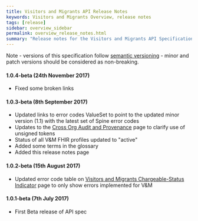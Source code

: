 ```yaml
---
title: Visitors and Migrants API Release Notes
keywords: Visitors and Migrants Overview, release notes
tags: [release]
sidebar: overview_sidebar
permalink: overview_release_notes.html
summary: "Release notes for the Visitors and Migrants API Specification."
---
```


Note - versions of this specification follow [semantic versioning](http://semver.org/) - minor and patch versions should be considered as non-breaking.

#### 1.0.4-beta (24th November 2017)

- Fixed some broken links

#### 1.0.3-beta (8th September 2017)

- Updated links to error codes ValueSet to point to the updated minor version (1.1) with the latest set of Spine error codes
- Updates to the [Cross Org Audit and Provenance](integration_cross_organisation_audit_and_provenance.html) page to clarify use of unsigned tokens
- Status of all V&M FHIR profiles updated to "active"
- Added some terms in the glossary
- Added this release notes page

#### 1.0.2-beta (15th August 2017)

- Updated error code table on [Visitors and Migrants Chargeable-Status Indicator](foundations_use_case_chargeable_status_indicator.html) page to only show errors implemented for V&M

#### 1.0.1-beta (7th July 2017)

- First Beta release of API spec

